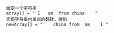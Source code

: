     给定一个字符串
    array[] = " I   am  from china    "
    实现字符串内单词的翻转，得到
    newArray[] = "    china from  am    I "
